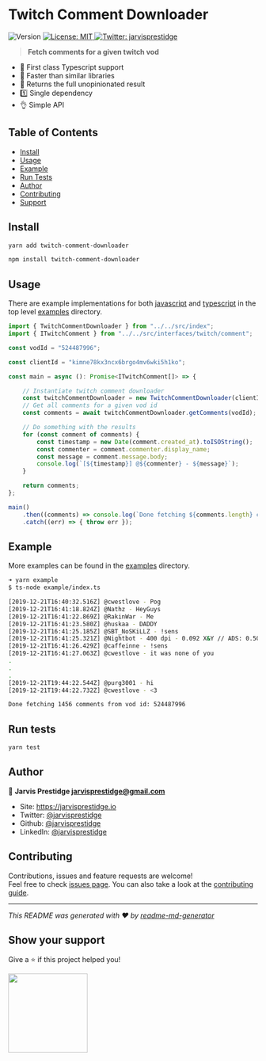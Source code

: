 # Twitch Comment Downloader
<p>
  <img alt="Version" src="https://img.shields.io/badge/version-0.0.1-blue.svg?cacheSeconds=2592000" />
  <a href="#" target="_blank">
    <img alt="License: MIT" src="https://img.shields.io/badge/License-MIT-yellow.svg" />
  </a>
  <a href="https://twitter.com/jarvisprestidge" target="_blank">
    <img alt="Twitter: jarvisprestidge" src="https://img.shields.io/twitter/follow/jarvisprestidge.svg?style=social" />
  </a>
</p>

>**Fetch comments for a given twitch vod**


* 🎉 First class Typescript support
* 🚅 Faster than similar libraries
* 🌈 Returns the full unopinionated result
* 1️⃣ Single dependency
* 👌 Simple API


## Table of Contents

- [Install](#install)
- [Usage](#usage)
- [Example](#example)
- [Run Tests](#run-tests)
- [Author](#author) 
- [Contributing](#contributing)
- [Support](#show-your-support)

## Install

```bash
yarn add twitch-comment-downloader
```


```bash
npm install twitch-comment-downloader
```

## Usage

There are example implementations for both [javascript](./examples/javascript/index.js) and [typescript](./examples/typescript/index.ts) in the top level [examples](./examples) directory.

```typescript
import { TwitchCommentDownloader } from "../../src/index";
import { ITwitchComment } from "../../src/interfaces/twitch/comment";

const vodId = "524487996";

const clientId = "kimne78kx3ncx6brgo4mv6wki5h1ko";

const main = async (): Promise<ITwitchComment[]> => {

    // Instantiate twitch comment downloader
    const twitchCommentDownloader = new TwitchCommentDownloader(clientId);
    // Get all comments for a given vod id
    const comments = await twitchCommentDownloader.getComments(vodId);

    // Do something with the results
    for (const comment of comments) {
        const timestamp = new Date(comment.created_at).toISOString();
        const commenter = comment.commenter.display_name;
        const message = comment.message.body;
        console.log(`[${timestamp}] @${commenter} - ${message}`);
    }

    return comments;
};

main()
    .then((comments) => console.log(`Done fetching ${comments.length} comments from vod id: ${vodId}`))
    .catch((err) => { throw err });

```

## Example

More examples can be found in the [examples](./examples) directory.

```bash
➜ yarn example
$ ts-node example/index.ts

[2019-12-21T16:40:32.516Z] @cwestlove - Pog
[2019-12-21T16:41:18.824Z] @Nathz - HeyGuys
[2019-12-21T16:41:22.869Z] @RakinWar - Me
[2019-12-21T16:41:23.580Z] @huskaa - DADDY
[2019-12-21T16:41:25.185Z] @SBT_NoSKiLLZ - !sens
[2019-12-21T16:41:25.321Z] @Nightbot - 400 dpi - 0.092 X&Y // ADS: 0.50 // Scoped: 0.50
[2019-12-21T16:41:26.429Z] @caffeinne - !sens
[2019-12-21T16:41:27.063Z] @cwestlove - it was none of you
.
.
.
[2019-12-21T19:44:22.544Z] @purg3001 - hi
[2019-12-21T19:44:22.732Z] @cwestlove - <3

Done fetching 1456 comments from vod id: 524487996
```

## Run tests

```bash
yarn test
```

## Author

👤 **Jarvis Prestidge <jarvisprestidge@gmail.com>**

* Site: https://jarvisprestidge.io
* Twitter: [@jarvisprestidge](https://twitter.com/jarvisprestidge)
* Github: [@jarvisprestidge](https://github.com/jarvisprestidge)
* LinkedIn: [@jarvisprestidge](https://linkedin.com/in/jarvisprestidge)


## Contributing

Contributions, issues and feature requests are welcome!<br />Feel free to check [issues page](https://github.com/jarvisprestidge/twitch-comment-downloader/issues). You can also take a look at the [contributing guide](./CONTRIBUTING.md).

---
_This README was generated with ❤️ by [readme-md-generator](https://github.com/kefranabg/readme-md-generator)_

## Show your support

Give a ⭐️ if this project helped you!

<a href="https://www.patreon.com/jarvisprestidge">
  <img src="https://c5.patreon.com/external/logo/become_a_patron_button@2x.png" width="160">
</a>

